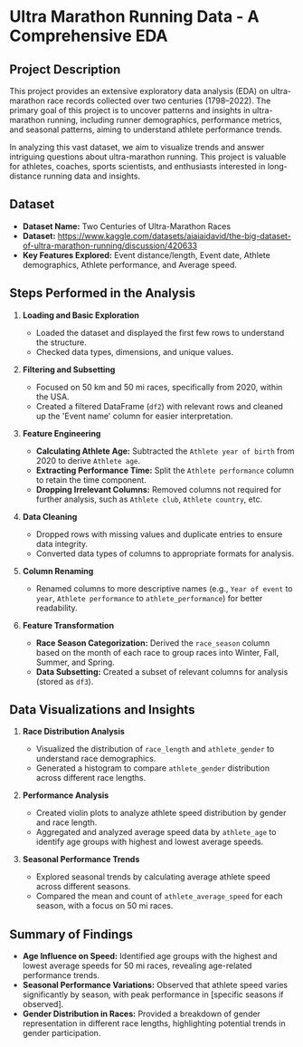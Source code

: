 # Ultra Marathon Running Data - A Comprehensive EDA

## Project Description

This project provides an extensive exploratory data analysis (EDA) on ultra-marathon race records collected over two centuries (1798–2022). The primary goal of this project is to uncover patterns and insights in ultra-marathon running, including runner demographics, performance metrics, and seasonal patterns, aiming to understand athlete performance trends.

In analyzing this vast dataset, we aim to visualize trends and answer intriguing questions about ultra-marathon running. This project is valuable for athletes, coaches, sports scientists, and enthusiasts interested in long-distance running data and insights.

## Dataset
- **Dataset Name:** Two Centuries of Ultra-Marathon Races
- **Dataset:** https://www.kaggle.com/datasets/aiaiaidavid/the-big-dataset-of-ultra-marathon-running/discussion/420633
- **Key Features Explored:** Event distance/length, Event date, Athlete demographics, Athlete performance, and Average speed.

## Steps Performed in the Analysis
1. **Loading and Basic Exploration**
   - Loaded the dataset and displayed the first few rows to understand the structure.
   - Checked data types, dimensions, and unique values.

2. **Filtering and Subsetting**
   - Focused on 50 km and 50 mi races, specifically from 2020, within the USA.
   - Created a filtered DataFrame (`df2`) with relevant rows and cleaned up the 'Event name' column for easier interpretation.
   
3. **Feature Engineering**
   - **Calculating Athlete Age:** Subtracted the `Athlete year of birth` from 2020 to derive `Athlete age`.
   - **Extracting Performance Time:** Split the `Athlete performance` column to retain the time component.
   - **Dropping Irrelevant Columns:** Removed columns not required for further analysis, such as `Athlete club`, `Athlete country`, etc.
   
4. **Data Cleaning**
   - Dropped rows with missing values and duplicate entries to ensure data integrity.
   - Converted data types of columns to appropriate formats for analysis.
   
5. **Column Renaming**
   - Renamed columns to more descriptive names (e.g., `Year of event` to `year`, `Athlete performance` to `athlete_performance`) for better readability.

6. **Feature Transformation**
   - **Race Season Categorization:** Derived the `race_season` column based on the month of each race to group races into Winter, Fall, Summer, and Spring.
   - **Data Subsetting:** Created a subset of relevant columns for analysis (stored as `df3`).

## Data Visualizations and Insights
1. **Race Distribution Analysis**
   - Visualized the distribution of `race_length` and `athlete_gender` to understand race demographics.
   - Generated a histogram to compare `athlete_gender` distribution across different race lengths.

2. **Performance Analysis**
   - Created violin plots to analyze athlete speed distribution by gender and race length.
   - Aggregated and analyzed average speed data by `athlete_age` to identify age groups with highest and lowest average speeds.

3. **Seasonal Performance Trends**
   - Explored seasonal trends by calculating average athlete speed across different seasons.
   - Compared the mean and count of `athlete_average_speed` for each season, with a focus on 50 mi races.

## Summary of Findings
- **Age Influence on Speed:** Identified age groups with the highest and lowest average speeds for 50 mi races, revealing age-related performance trends.
- **Seasonal Performance Variations:** Observed that athlete speed varies significantly by season, with peak performance in [specific seasons if observed].
- **Gender Distribution in Races:** Provided a breakdown of gender representation in different race lengths, highlighting potential trends in gender participation.
